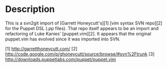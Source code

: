 Description
===========

This is a svn2git import of [Garrett Honeycutt's][1] [vim syntax SVN repo][2]
for the Puppet DSL (.pp files).  That repo itself appears to be an import and
refactoring of Luke Kanies' [puppet.vim][2].  It appears that the original puppet.vim has evolved since it was imported into SVN.

[1] http://garretthoneycutt.com/
[2] http://code.google.com/p/ghoneycutt/source/browse/#svn%2Ftrunk
[3] http://downloads.puppetlabs.com/puppet/puppet.vim
